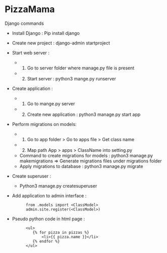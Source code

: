 # PizzaMama
Django commands

- Install Django : Pip install django 
- Create new project : django-admin startproject <projectName>

- Start web server  : 
    - 1.  Go to server folder where manage.py file is present 
    - 2.  Start server : python3 mange.py runserver 

- Create application : 
    - 1. Go to mange.py server 
    - 2. Create new application : python3 manage.py start app <myApp>

- Perform migrations on models: 
    - 1. Go to app folder > Go to apps file > Get class name
    - 2. Map path App > apps > ClassName into setting.py
    - Command to create migrations for models : python3 manage.py makemigrations => Generate migrations files under migrations folder 
    - Apply migrations to database : python3 manage.py migrate

- Create superuser : 
    - Python3 manage.py createsuperuser


- Add application to admin interface :

			from .models import <ClassModel>
			admin.site.register(<ClassModel>)


- Pseudo python code in html page :

			<ul>
 			   {% for pizza in pizzas %}
 				   <li>{{ pizza.name }}</li>
   			   {% endfor %}
			</ul>


	
